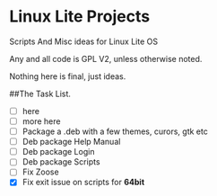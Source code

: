 Linux Lite Projects
===================

Scripts And Misc ideas for Linux Lite OS

Any and all code is GPL V2, unless otherwise noted.

Nothing here is final, just ideas.

##The Task List.

- [ ] here
- [ ] more here
- [ ] Package a .deb with a few themes, curors, gtk etc
- [ ] Deb package Help Manual
- [ ] Deb package Login
- [ ] Deb package Scripts
- [ ] Fix Zoose
- [x] Fix exit issue on scripts for **64bit**
